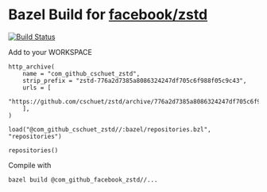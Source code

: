 # Bazel Build for [facebook/zstd](https://github.com/facebook/zstd)

[![Build Status](https://travis-ci.org/cschuet/zstd.svg?branch=master)](https://travis-ci.org/cschuet/zstd)

Add to your WORKSPACE

```
http_archive(
    name = "com_github_cschuet_zstd",
    strip_prefix = "zstd-776a2d7385a8086324247df705c6f988f05c9c43",
    urls = [
        "https://github.com/cschuet/zstd/archive/776a2d7385a8086324247df705c6f988f05c9c43.tar.gz",
    ],
)

load("@com_github_cschuet_zstd//:bazel/repositories.bzl", "repositories")

repositories()
```

Compile with
```
bazel build @com_github_facebook_zstd//...
```

